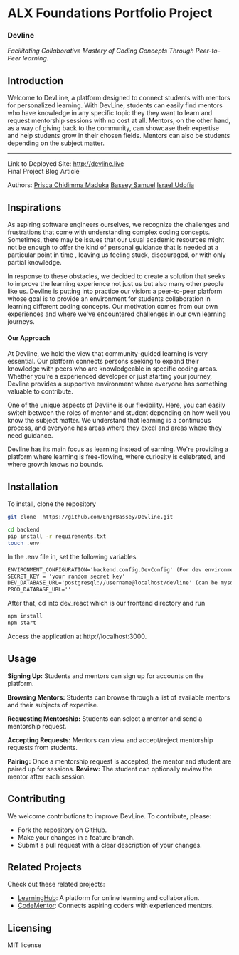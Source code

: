 # ALX Foundations Portfolio Project

### Devline

<i>Facilitating Collaborative Mastery of Coding Concepts Through Peer-to-Peer learning.</i>

## Introduction

Welcome to DevLine, a platform designed to connect students with mentors for personalized learning. With DevLine, students can easily find mentors who have knowledge in any specific topic they they want to learn and request mentorship sessions with no cost at all. Mentors, on the other hand, as a way of giving back to the community, can showcase their expertise and help students grow in their chosen fields. Mentors can also be students depending on the subject matter.

---

Link to Deployed Site: http://devline.live <br />
Final Project Blog Article

Authors:
[Prisca Chidimma Maduka](https://github.com/Priceless-P)
[Bassey Samuel](https://github.com/EngrBassey)
[Israel Udofia](https://github.com/israeludofia1990)

## Inspirations
As aspiring software engineers ourselves, we recognize the challenges and frustrations that come with understanding complex coding concepts. Sometimes, there may be issues that our usual academic resources might not be enough to offer the kind of personal guidance that is needed at a particular point in time , leaving us feeling stuck, discouraged, or with only partial knowledge.

In response to these obstacles, we decided to create a solution that seeks to improve the learning experience not just us but also many other people like us. Devline is putting into practice our vision: a peer-to-peer platform whose goal is to provide an environment for students collaboration in learning different coding concepts. Our motivation comes from our own experiences and where we've encountered challenges in our own learning journeys.

#### Our Approach
At Devline, we hold the view that community-guided learning is very essential. Our platform connects persons seeking to expand their knowledge with peers who are knowledgeable in specific coding areas. Whether you're a experienced developer or just starting your journey, Devline provides a supportive environment where everyone has something valuable to contribute.

One of the unique aspects of Devline is our flexibility. Here, you can easily switch between the roles of mentor and student depending on how well you know the subject matter. We understand that learning is a continuous process, and everyone has areas where they excel and areas where they need guidance.

Devline has its main focus as learning instead of earning. We're  providing a platform where learning is free-flowing, where curiosity is celebrated, and where growth knows no bounds.

## Installation

To install, clone the repository

```bash
git clone  https://github.com/EngrBassey/Devline.git
```

```bash
cd backend
pip install -r requirements.txt
touch .env
```

In the .env file in, set the following variables

```txt
ENVIRONMENT_CONFIGURATION='backend.config.DevConfig' (For dev environment)
SECRET_KEY = 'your random secret key'
DEV_DATABASE_URL='postgresql://username@localhost/devline' (can be mysql instead of postgres)
PROD_DATABASE_URL=''
```

After that, cd into dev_react which is our frontend directory and run

```bash
npm install
npm start
```

Access the application at http://localhost:3000.

## Usage

**Signing Up:** Students and mentors can sign up for accounts on the platform.

**Browsing Mentors:** Students can browse through a list of available mentors and their subjects of expertise.

**Requesting Mentorship:** Students can select a mentor and send a mentorship request.

**Accepting Requests:** Mentors can view and accept/reject mentorship requests from students.

**Pairing:** Once a mentorship request is accepted, the mentor and student are paired up for sessions.
**Review:** The student can optionally review the mentor after each session.


## Contributing

We welcome contributions to improve DevLine. To contribute, please:

- Fork the repository on GitHub.
- Make your changes in a feature branch.
- Submit a pull request with a clear description of your changes.

## Related Projects

Check out these related projects:

- [LearningHub](https://learninghub.sap.com/): A platform for online learning and collaboration.
- [CodeMentor](https://www.codementor.io/): Connects aspiring coders with experienced mentors.

## Licensing
MIT license
